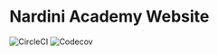 # Nardini Academy Website

![CircleCI](https://img.shields.io/circleci/build/github/megatroom/nardini-academy)
![Codecov](https://img.shields.io/codecov/c/github/megatroom/nardini-academy)


